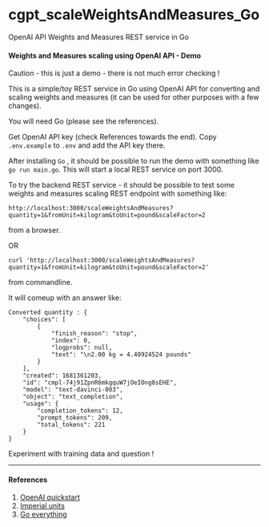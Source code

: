 # cgpt_scaleWeightsAndMeasures_Go
OpenAI API Weights and Measures REST service in Go

#### Weights and Measures scaling using OpenAI API - Demo

Caution - this is just a demo - there is not much error checking !

This is a simple/toy REST service in Go using OpenAI API for converting and scaling weights and measures (it can be used for other purposes with a few changes).

You will need Go (please see the references).

Get OpenAI API key (check References towards the end). Copy `.env.example` to `.env` and add the API key there.

After installing `Go` , it should be possible to run the demo with something like `go run main.go`. This will start a local REST service on port 3000.

To try the backend REST service - it should be possible to test some weights and measures scaling REST endpoint with something like:

`http://localhost:3000/scaleWeightsAndMeasures?quantity=1&fromUnit=kilogram&toUnit=pound&scaleFactor=2`

from a browser. 

OR

`curl 'http://localhost:3000/scaleWeightsAndMeasures?quantity=1&fromUnit=kilogram&toUnit=pound&scaleFactor=2'`

from commandline.

It will comeup with an answer like:

```
Converted quantity : {
    "choices": [
        {
            "finish_reason": "stop",
            "index": 0,
            "logprobs": null,
            "text": "\n2.00 kg = 4.40924524 pounds"
        }
    ],
    "created": 1681361203,
    "id": "cmpl-74j91ZpnR6mkgquW7jOeIOng8sEHE",
    "model": "text-davinci-003",
    "object": "text_completion",
    "usage": {
        "completion_tokens": 12,
        "prompt_tokens": 209,
        "total_tokens": 221
    }
}
```

Experiment with training data and question !

---
#### References
1. [OpenAI quickstart](https://platform.openai.com/docs/quickstart)
2. [Imperial units](https://en.wikipedia.org/wiki/Imperial_units)
3. [Go everything](https://go.dev/)
